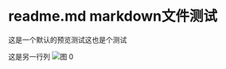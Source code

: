 # readme.md markdown文件测试

这是一个默认的预览测试这也是个测试

这是另一行列
![图 0](images/590ed1064a40eda344ea7aa3e821921bc368642a1bb9109e118dca858db76881.jpeg)  
